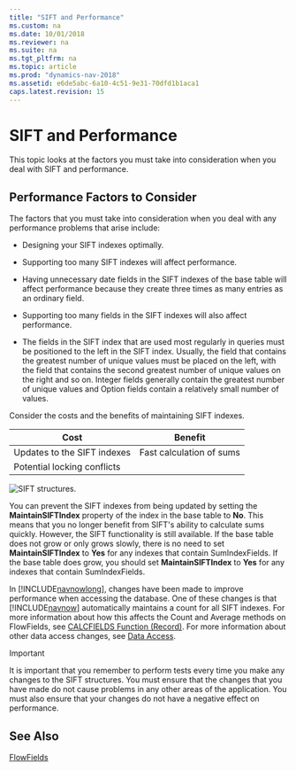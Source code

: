 ```yaml
---
title: "SIFT and Performance"
ms.custom: na
ms.date: 10/01/2018
ms.reviewer: na
ms.suite: na
ms.tgt_pltfrm: na
ms.topic: article
ms.prod: "dynamics-nav-2018"
ms.assetid: e6de5abc-6a10-4c51-9e31-70dfd1b1aca1
caps.latest.revision: 15
---
```

# SIFT and Performance
This topic looks at the factors you must take into consideration when you deal with SIFT and performance.  
  
## Performance Factors to Consider  
 The factors that you must take into consideration when you deal with any performance problems that arise include:  
  
-   Designing your SIFT indexes optimally.  
  
-   Supporting too many SIFT indexes will affect performance.  
  
-   Having unnecessary date fields in the SIFT indexes of the base table will affect performance because they create three times as many entries as an ordinary field.  
  
-   Supporting too many fields in the SIFT indexes will also affect performance.  
  
-   The fields in the SIFT index that are used most regularly in queries must be positioned to the left in the SIFT index. Usually, the field that contains the greatest number of unique values must be placed on the left, with the field that contains the second greatest number of unique values on the right and so on. Integer fields generally contain the greatest number of unique values and Option fields contain a relatively small number of values.  
  
 Consider the costs and the benefits of maintaining SIFT indexes.  
  
|Cost|Benefit|  
|----------|-------------|  
|Updates to the SIFT indexes|Fast calculation of sums|  
|Potential locking conflicts||  
  
 ![SIFT structures.](media/NAV_ADG_22_Diag_21.png "NAV\_ADG\_22\_Diag\_21")  
  
 You can prevent the SIFT indexes from being updated by setting the **MaintainSIFTIndex** property of the index in the base table to **No**. This means that you no longer benefit from SIFT's ability to calculate sums quickly. However, the SIFT functionality is still available. If the base table does not grow or only grows slowly, there is no need to set **MaintainSIFTIndex** to **Yes** for any indexes that contain SumIndexFields. If the base table does grow, you should set **MaintainSIFTIndex** to **Yes** for any indexes that contain SumIndexFields.  
  
 In [!INCLUDE[navnowlong](includes/navnowlong_md.md)], changes have been made to improve performance when accessing the database. One of these changes is that [!INCLUDE[navnow](includes/navnow_md.md)] automatically maintains a count for all SIFT indexes. For more information about how this affects the Count and Average methods on FlowFields, see [CALCFIELDS Function \(Record\)](CALCFIELDS-Function--Record-.md). For more information about other data access changes, see [Data Access](Data-Access.md).  
  
> [!IMPORTANT]  
>  It is important that you remember to perform tests every time you make any changes to the SIFT structures. You must ensure that the changes that you have made do not cause problems in any other areas of the application. You must also ensure that your changes do not have a negative effect on performance.  
  
## See Also  
 [FlowFields](FlowFields.md)
